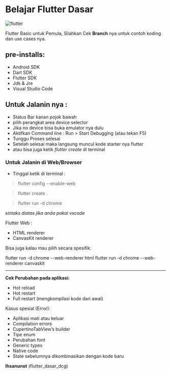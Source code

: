 # Belajar Flutter Dasar

![flutter](https://user-images.githubusercontent.com/127992374/236629078-881b9932-d7b0-4b9d-9eb0-11e9f323b19a.jpg)

Flutter Basic untuk Pemula, Silahkan Cek **Branch** nya untuk contoh koding dan use cases nya.

## pre-installs:
- Android SDK
- Dart SDK
- Flutter SDK
- Jdk & Jre
- Visual Studio Code


## Untuk Jalanin nya :
- Status Bar kanan pojok bawah
- pilih perangkat area device selector
- Jika no device bisa buka emulator nya dulu
- Aktifkan Command line :
Run > Start Debugging (atau tekan F5)
- Tunggu Proses selesai
- Setelah selesai maka langsung muncul kode starter nya flutter
- atau bisa juga ketik *flutter create* di terminal

### Untuk Jalanin di Web/Browser

- Tinggal ketik di terminal :

> flutter config --enable-web

> flutter create .

> flutter run -d chrome

*sintaks diatas jika anda pakai vscode*

Flutter Web :
- HTML renderer
- CanvasKit renderer

Bisa juga kalau mau pilih secara spesifik:

flutter run -d chrome --web-renderer html
flutter run -d chrome --web-renderer canvaskit

---

**Cek Perubahan pada aplikasi:**
- Hot reload
- Hot restart
- Full restart (mengkompilasi kode dari awal)

Kasus spesial (Error):
- Aplikasi mati atau keluar
- Compilation errors
- CupertinoTabView’s builder
- Tipe enum
- Perubahan font
- Generic types
- Native code
- State sebelumnya dikombinasikan dengan kode baru

**Ihsanunot** (flutter_dasar_dcg)

